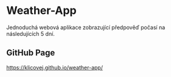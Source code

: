 # Weather-App

Jednoduchá webová aplikace zobrazující předpověď počasí na následujících 5 dní.

## GitHub Page
https://klicovej.github.io/weather-app/
